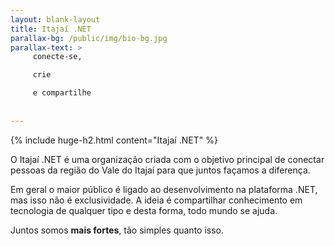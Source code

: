 ```yaml
---
layout: blank-layout
title: Itajaí .NET
parallax-bg: /public/img/bio-bg.jpg
parallax-text: >
     conecte-se,

     crie

     e compartilhe
     
     
---
```


{% include huge-h2.html content="Itajaí .NET" %} 

O Itajaí .NET é uma organização criada com o objetivo principal de conectar pessoas da região do Vale do Itajaí para que juntos façamos a diferença.

Em geral o maior público é ligado ao desenvolvimento na plataforma .NET, mas isso não é exclusividade. A ideia é compartilhar conhecimento em tecnologia de qualquer tipo e desta forma, todo mundo se ajuda.

Juntos somos **mais fortes**, tão simples quanto isso.